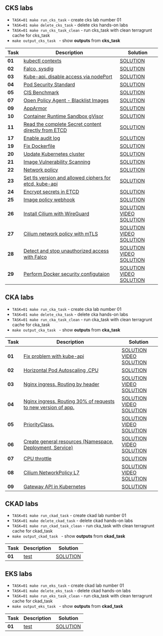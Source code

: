 ## CKS labs
- ``TASK=01 make run_cks_task`` - create cks lab number 01
- ``TASK=01 make delete_cks_task`` - delete cks hands-on labs
- ``TASK=01 make run_cks_task_clean`` - run cks_task with clean terragrunt cache  for  cks_task
- ``make output_cks_task `` - show **outputs** from   **cks_task**



| Task   | Description                                                                                        | Solution                                                                                                            |
| ------ | -------------------------------------------------------------------------------------------------- | ------------------------------------------------------------------------------------------------------------------- |
| **01** | [kubectl contexts](..%2Ftasks%2Fcks%2Flabs%2F01%2FREADME.MD)                                       | [SOLUTION](..%2Ftasks%2Fcks%2Flabs%2F01%2FSOLUTION.MD)                                                              |
| **02** | [Falco, sysdig](..%2Ftasks%2Fcks%2Flabs%2F02%2FREADME.MD)                                          | [SOLUTION](..%2Ftasks%2Fcks%2Flabs%2F02%2FSOLUTION.MD)                                                              |
| **03** | [Kube-api. disable access via nodePort](..%2Ftasks%2Fcks%2Flabs%2F03%2FREADME.MD)                  | [SOLUTION](..%2Ftasks%2Fcks%2Flabs%2F03%2FSOLUTION.MD)                                                              |
| **04** | [Pod Security Standard](..%2Ftasks%2Fcks%2Flabs%2F04%2FREADME.MD)                                  | [SOLUTION](..%2Ftasks%2Fcks%2Flabs%2F04%2FSOLUTION.MD)                                                              |
| **05** | [CIS Benchmark](..%2Ftasks%2Fcks%2Flabs%2F05%2FREADME.MD)                                          | [SOLUTION](..%2Ftasks%2Fcks%2Flabs%2F05%2FSOLUTION.MD)                                                              |
| **07** | [Open Policy Agent - Blacklist Images](..%2Ftasks%2Fcks%2Flabs%2F07%2FREADME.MD)                   | [SOLUTION](..%2Ftasks%2Fcks%2Flabs%2F07%2FSOLUTION.MD)                                                              |
| **09** | [AppArmor](..%2Ftasks%2Fcks%2Flabs%2F09%2FREADME.MD)                                               | [SOLUTION](..%2Ftasks%2Fcks%2Flabs%2F09%2FSOLUTION.MD)                                                              |
| **10** | [Container Runtime Sandbox gVisor](..%2Ftasks%2Fcks%2Flabs%2F10%2FREADME.MD)                       | [SOLUTION](..%2Ftasks%2Fcks%2Flabs%2F10%2FSOLUTION.MD)                                                              |
| **11** | [Read the complete Secret content directly from ETCD](..%2Ftasks%2Fcks%2Flabs%2F11%2FREADME.MD)    | [SOLUTION](..%2Ftasks%2Fcks%2Flabs%2F11%2FSOLUTION.MD)                                                              |
| **17** | [Enable audit log](..%2Ftasks%2Fcks%2Flabs%2F17%2FREADME.MD)                                       | [SOLUTION](..%2Ftasks%2Fcks%2Flabs%2F17%2FSOLUTION.MD)                                                              |
| **19** | [Fix Dockerfile](..%2Ftasks%2Fcks%2Flabs%2F19%2FREADME.MD)                                         | [SOLUTION](..%2Ftasks%2Fcks%2Flabs%2F19%2FSOLUTION.MD)                                                              |
| **20** | [Update Kubernetes cluster](..%2Ftasks%2Fcks%2Flabs%2F20%2FREADME.MD)                              | [SOLUTION](..%2Ftasks%2Fcks%2Flabs%2F20%2FSOLUTION.MD)                                                              |
| **21** | [Image Vulnerability Scanning](..%2Ftasks%2Fcks%2Flabs%2F21%2FREADME.MD)                           | [SOLUTION](..%2Ftasks%2Fcks%2Flabs%2F21%2FSOLUTION.MD)                                                              |
| **22** | [Network policy](..%2Ftasks%2Fcks%2Flabs%2F22%2FREADME.MD)                                         | [SOLUTION](..%2Ftasks%2Fcks%2Flabs%2F22%2FSOLUTION.MD)                                                              |
| **23** | [Set tls version and allowed ciphers for etcd, kube-api](..%2Ftasks%2Fcks%2Flabs%2F23%2FREADME.MD) | [SOLUTION](..%2Ftasks%2Fcks%2Flabs%2F23%2FSOLUTION.MD)                                                              |
| **24** | [Encrypt secrets in ETCD](..%2Ftasks%2Fcks%2Flabs%2F24%2FREADME.MD)                                | [SOLUTION](..%2Ftasks%2Fcks%2Flabs%2F24%2FSOLUTION.MD)                                                              |
| **25** | [Image policy webhook](..%2Ftasks%2Fcks%2Flabs%2F25%2FREADME.MD)                                   | [SOLUTION](..%2Ftasks%2Fcks%2Flabs%2F25%2FSOLUTION.MD)                                                              |
| **26** | [Install Cilium with WireGuard](..%2Ftasks%2Fcks%2Flabs%2F26%2FREADME.MD)                          | [SOLUTION](../tasks/cks/labs/26/worker/files/solutions/1.MD)  <br/>  [VIDEO SOLUTION](https://youtu.be/lVrkuX6CriQ) |
| **27** | [Cilium network policy with mTLS](..%2Ftasks%2Fcks%2Flabs%2F27%2FREADME.MD)                        | [SOLUTION](../tasks/cks/labs/27/worker/files/solutions/1.MD)  <br/>  [VIDEO SOLUTION](XXX)                          |
| **28** | [Detect and stop unauthorized access with Falco](..%2Ftasks%2Fcks%2Flabs%2F28%2FREADME.MD)         | [SOLUTION](../tasks/cks/labs/28/worker/files/solutions/1.MD)  <br/>  [VIDEO SOLUTION](XXX)                          |
| **29** | [Perform Docker security configutaion](..%2Ftasks%2Fcks%2Flabs%2F29%2FREADME.MD)                   | [SOLUTION](../tasks/cks/labs/29/worker/files/solutions/1.MD)  <br/>  [VIDEO SOLUTION](XXX)                          |




## CKA labs

- ``TASK=01 make run_cka_task`` - create cka lab number 01
- ``TASK=01 make delete_cka_task`` - delete cka hands-on labs
- ``TASK=01 make run_cka_task_clean`` - run cka_task with clean terragrunt cache  for  cka_task
- ``make output_cka_task `` - show **outputs** from   **cka_task**


| Task   | Description                                                                                               | Solution                                                                                                                           |
| ------ | --------------------------------------------------------------------------------------------------------- | ---------------------------------------------------------------------------------------------------------------------------------- |
| **01** | [Fix problem with kube-api ](..%2Ftasks%2Fcka%2Flabs%2F01%2FREADME.MD)                                    | [SOLUTION](..%2Ftasks%2Fcka%2Flabs%2F01%2Fworker%2Ffiles%2Fsolutions%2F1.MD) <br/>  [VIDEO SOLUTION](https://youtu.be/OFHiI_XAXNU) |
| **02** | [Horizontal Pod Autoscaling .CPU ](..%2Ftasks%2Fcka%2Flabs%2F02%2FREADME.MD)                              | [SOLUTION](..%2Ftasks%2Fcka%2Flabs%2F02%2Fworker%2Ffiles%2Fsolutions%2F1.MD)                                                       |
| **03** | [Nginx ingress. Routing by header ](..%2Ftasks%2Fcka%2Flabs%2F03%2FREADME.MD)                             | [SOLUTION](..%2Ftasks%2Fcka%2Flabs%2F03%2Fworker%2Ffiles%2Fsolutions%2F1.MD) <br/>  [VIDEO SOLUTION](https://youtu.be/1-qA7RjSx4A) |
| **04** | [Nginx ingress. Routing 30% of requests to new version of app.](..%2Ftasks%2Fcka%2Flabs%2F04%2FREADME.MD) | [SOLUTION](..%2Ftasks%2Fcka%2Flabs%2F04%2Fworker%2Ffiles%2Fsolutions%2F1.MD) <br/>  [VIDEO SOLUTION](https://youtu.be/IC_0FeQtgwA) |
| **05** | [PriorityClass.](..%2Ftasks%2Fcka%2Flabs%2F05%2FREADME.MD)                                                | [SOLUTION](..%2Ftasks%2Fcka%2Flabs%2F05%2Fworker%2Ffiles%2Fsolutions%2F1.MD) <br/>  [VIDEO SOLUTION](https://youtu.be/7MhXfbiMfOM) |
| **06** | [Create general resources (Namespace, Deployment, Service)](..%2Ftasks%2Fcka%2Flabs%2F06%2FREADME.MD)     | [SOLUTION](..%2Ftasks%2Fcka%2Flabs%2F06%2Fworker%2Ffiles%2Fsolutions%2F1.MD) <br/>  [VIDEO SOLUTION](https://youtu.be/vqs_SUjKee8) |
| **07** | [CPU throttle](..%2Ftasks%2Fcka%2Flabs%2F07%2FREADME.MD)                                                  | [SOLUTION](..%2Ftasks%2Fcka%2Flabs%2F07%2Fworker%2Ffiles%2Fsolutions%2F1.MD)                                                       |
| **08** | [Cilium NetworkPolicy  L7](..%2Ftasks%2Fcka%2Flabs%2F08%2FREADME.MD)                                      | [SOLUTION](..%2Ftasks%2Fcka%2Flabs%2F08%2Fworker%2Ffiles%2Fsolutions%2F1.MD) <br/>  [VIDEO SOLUTION](https://youtu.be/eFZQi6sy3SQ) |
| **09** | [Gateway API in Kubernetes](..%2Ftasks%2Fcka%2Flabs%2F09%2FREADME.MD)| [SOLUTION](..%2Ftasks%2Fcka%2Flabs%2F09%2Fworker%2Ffiles%2Fsolutions%2F1.MD)                                                       |  

## CKAD labs

- ``TASK=01 make run_ckad_task`` - create ckad lab number 01
- ``TASK=01 make delete_ckad_task`` - delete ckad hands-on labs
- ``TASK=01 make run_ckad_task_clean`` - run cka_task with clean terragrunt cache  for  ckad_task
- ``make output_ckad_task `` - show **outputs** from   **ckad_task**


| Task   | Description                                       | Solution                                                                     |
| ------ | ------------------------------------------------- | ---------------------------------------------------------------------------- |
| **01** | [test ](..%2Ftasks%2Fcka%2Flabs%2F02%2FREADME.MD) | [SOLUTION](..%2Ftasks%2Fcka%2Flabs%2F02%2Fworker%2Ffiles%2Fsolutions%2F1.MD) |




## EKS labs

- ``TASK=01 make run_eks_task`` - create ckad lab number 01
- ``TASK=01 make delete_eks_task`` - delete ckad hands-on labs
- ``TASK=01 make run_eks_task_clean`` - run cka_task with clean terragrunt cache  for  ckad_task
- ``make output_eks_task `` - show **outputs** from   **ckad_task**


| Task   | Description                                       | Solution                                                                     |
| ------ | ------------------------------------------------- | ---------------------------------------------------------------------------- |
| **01** | [test ](..%2Ftasks%2Fcka%2Flabs%2F02%2FREADME.MD) | [SOLUTION](..%2Ftasks%2Fcka%2Flabs%2F02%2Fworker%2Ffiles%2Fsolutions%2F1.MD) |
